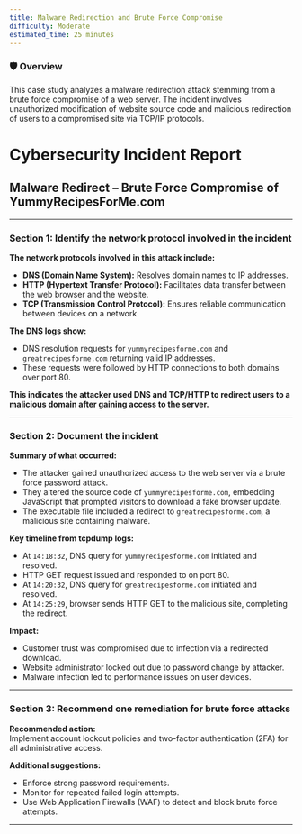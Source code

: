 ```yaml
---
title: Malware Redirection and Brute Force Compromise
difficulty: Moderate
estimated_time: 25 minutes
---
```


### 🛡️ Overview  
This case study analyzes a malware redirection attack stemming from a brute force compromise of a web server. The incident involves unauthorized modification of website source code and malicious redirection of users to a compromised site via TCP/IP protocols.

# Cybersecurity Incident Report  
## Malware Redirect – Brute Force Compromise of YummyRecipesForMe.com

---

### Section 1: Identify the network protocol involved in the incident

**The network protocols involved in this attack include:**  
- **DNS (Domain Name System):** Resolves domain names to IP addresses.  
- **HTTP (Hypertext Transfer Protocol):** Facilitates data transfer between the web browser and the website.  
- **TCP (Transmission Control Protocol):** Ensures reliable communication between devices on a network.

**The DNS logs show:**  
- DNS resolution requests for `yummyrecipesforme.com` and `greatrecipesforme.com` returning valid IP addresses.  
- These requests were followed by HTTP connections to both domains over port 80.

**This indicates the attacker used DNS and TCP/HTTP to redirect users to a malicious domain after gaining access to the server.**

---

### Section 2: Document the incident

**Summary of what occurred:**  
- The attacker gained unauthorized access to the web server via a brute force password attack.  
- They altered the source code of `yummyrecipesforme.com`, embedding JavaScript that prompted visitors to download a fake browser update.  
- The executable file included a redirect to `greatrecipesforme.com`, a malicious site containing malware.

**Key timeline from tcpdump logs:**  
- At `14:18:32`, DNS query for `yummyrecipesforme.com` initiated and resolved.  
- HTTP GET request issued and responded to on port 80.  
- At `14:20:32`, DNS query for `greatrecipesforme.com` initiated and resolved.  
- At `14:25:29`, browser sends HTTP GET to the malicious site, completing the redirect.

**Impact:**  
- Customer trust was compromised due to infection via a redirected download.  
- Website administrator locked out due to password change by attacker.  
- Malware infection led to performance issues on user devices.

---

### Section 3: Recommend one remediation for brute force attacks

**Recommended action:**  
Implement account lockout policies and two-factor authentication (2FA) for all administrative access.  

**Additional suggestions:**  
- Enforce strong password requirements.  
- Monitor for repeated failed login attempts.  
- Use Web Application Firewalls (WAF) to detect and block brute force attempts.  

---

